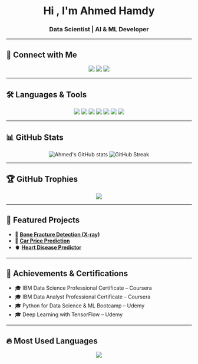 <h1 align="center">Hi , I'm Ahmed Hamdy</h1>
<h3 align="center"> Data Scientist | AI & ML Developer</h3>

---

## 🔗 Connect with Me
<p align="center">
  <a href="https://www.linkedin.com/in/ahmed-hamdy-4569a8360/"><img src="https://img.shields.io/badge/LinkedIn-0077B5?style=for-the-badge&logo=linkedin&logoColor=white"/></a>
  <a href="mailto:ahmedhamdyabdelaziz094@gmail.com"><img src="https://img.shields.io/badge/Gmail-D14836?style=for-the-badge&logo=gmail&logoColor=white"/></a>
  <a href="https://ahmedhub2005.github.io/"><img src="https://img.shields.io/badge/Portfolio-000000?style=for-the-badge&logo=vercel&logoColor=white"/></a>
</p>

---

## 🛠️ Languages & Tools
<p align="center">
  <img src="https://img.shields.io/badge/Python-3776AB?style=for-the-badge&logo=python&logoColor=white"/>
  <img src="https://img.shields.io/badge/TensorFlow-FF6F00?style=for-the-badge&logo=tensorflow&logoColor=white"/>
  <img src="https://img.shields.io/badge/Scikit--learn-F7931E?style=for-the-badge&logo=scikit-learn&logoColor=white"/>
  <img src="https://img.shields.io/badge/Streamlit-FF4B4B?style=for-the-badge&logo=streamlit&logoColor=white"/>
  <img src="https://img.shields.io/badge/Pandas-150458?style=for-the-badge&logo=pandas&logoColor=white"/>
  <img src="https://img.shields.io/badge/Numpy-013243?style=for-the-badge&logo=numpy&logoColor=white"/>
  <img src="https://img.shields.io/badge/Matplotlib-11557c?style=for-the-badge&logo=plotly&logoColor=white"/>
</p>

---

## 📊 GitHub Stats
<p align="center">
  <img src="https://github-readme-stats.vercel.app/api?username=ahmedhub2005&show_icons=true&theme=radical" alt="Ahmed's GitHub stats" />
  <img src="https://github-readme-streak-stats.herokuapp.com/?user=ahmedhub2005&theme=radical" alt="GitHub Streak" />
</p>

---

## 🏆 GitHub Trophies
<p align="center">
  <img src="https://github-profile-trophy.vercel.app/?username=ahmedhub2005&theme=radical&no-frame=true&row=1&column=6"/>
</p>

---

## 📂 Featured Projects
- 🩻 [**Bone Fracture Detection (X-ray)**](https://bone-fracture-detector-gtt6dngi9pmnwnbdhiwczc.streamlit.app/)  
- 🚗 [**Car Price Prediction**](https://cars-prices-prediction-6espnifeffcun84xtatkok.streamlit.app/)  
- 🫀 [**Heart Disease Predictor**](https://heart-disease-predictor-yngxppabnp7hbm6xynwbcs.streamlit.app/)  

---

## 📜 Achievements & Certifications
- 🎓 IBM Data Science Professional Certificate – Coursera  
- 🎓 IBM Data Analyst Professional Certificate – Coursera  
- 🎓 Python for Data Science & ML Bootcamp – Udemy  
- 🎓 Deep Learning with TensorFlow – Udemy  

---

## 🔥 Most Used Languages
<p align="center">
  <img src="https://github-readme-stats.vercel.app/api/top-langs/?username=ahmedhub2005&layout=compact&theme=radical"/>
</p>




